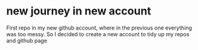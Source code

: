 # new journey in new account
First repo in my new github account, where in the previous one everything was too messy. So I decided to create a new account to tidy up my repos and github page
